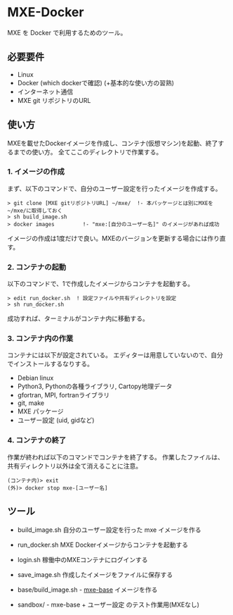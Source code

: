 MXE-Docker
========

MXE を Docker で利用するためのツール。


必要要件
--------

  * Linux
  * Docker (which dockerで確認) (+基本的な使い方の習熟)
  * インターネット通信
  * MXE git リポジトリのURL


使い方
--------

MXEを載せたDockerイメージを作成し、コンテナ(仮想マシン)を起動、終了するまでの使い方。
全てここのディレクトリで作業する。


### 1. イメージの作成

まず、以下のコマンドで、自分のユーザー設定を行ったイメージを作成する。

```
> git clone [MXE gitリポジトリURL] ~/mxe/  !- 本パッケージとは別にMXEを~/mxe/に取得しておく
> sh build_image.sh
> docker images         !- "mxe:[自分のユーザー名]" のイメージがあれば成功
```

イメージの作成は1度だけで良い。MXEのバージョンを更新する場合には作り直す。


### 2. コンテナの起動

以下のコマンドで、1で作成したイメージからコンテナを起動する。

```
> edit run_docker.sh  ! 設定ファイルや共有ディレクトリを設定
> sh run_docker.sh
```
成功すれば、ターミナルがコンテナ内に移動する。


### 3. コンテナ内の作業

コンテナには以下が設定されている。
エディターは用意していないので、自分でインストールするなりする。

  * Debian linux
  * Python3, Pythonの各種ライブラリ, Cartopy地理データ
  * gfortran, MPI, fortranライブラリ
  * git, make
  * MXE パッケージ
  * ユーザー設定 (uid, gidなど)


### 4. コンテナの終了

作業が終われば以下のコマンドでコンテナを終了する。
作業したファイルは、共有ディレクトリ以外は全て消えることに注意。

```
(コンテナ内)> exit
(外)> docker stop mxe-[ユーザー名]
```


ツール
--------

  * build_image.sh       自分のユーザー設定を行った mxe イメージを作る
  * run_docker.sh        MXE Dockerイメージからコンテナを起動する
  * login.sh             稼働中のMXEコンテナにログインする
  * save_image.sh        作成したイメージをファイルに保存する

  * base/build_image.sh  - [mxe-base](base/README.md) イメージを作る

  * sandbox/             - mxe-base + ユーザー設定 のテスト作業用(MXEなし)